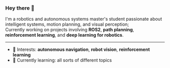 ### Hey there 👋

I'm a robotics and autonomous systems master's student passionate about intelligent systems, motion planning, and visual perception;<br>
Currently working on projects involving **ROS2**, **path planning**, **reinforcement learning**, and **deep learning for robotics**.

---

- 🧠 Interests: **autonomous navigation**, **robot vision**, **reinforcement learning**
- 🌱 Currently learning: all sorts of different topics



